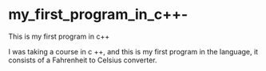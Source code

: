 # my_first_program_in_c++-
This is my first program in c++

I was taking a course in c ++, and this is my first program in the language, it consists of a Fahrenheit to Celsius converter.

